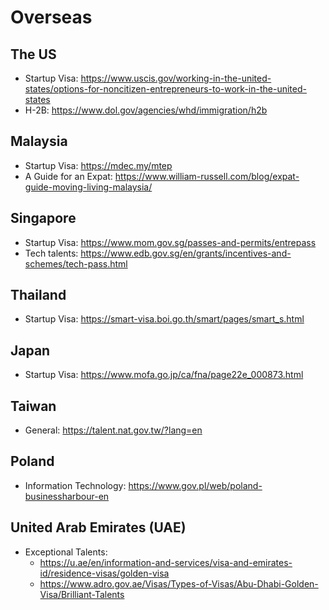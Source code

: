 # Overseas

## The US

- Startup Visa: https://www.uscis.gov/working-in-the-united-states/options-for-noncitizen-entrepreneurs-to-work-in-the-united-states
- H-2B: https://www.dol.gov/agencies/whd/immigration/h2b

## Malaysia

- Startup Visa: https://mdec.my/mtep
- A Guide for an Expat: https://www.william-russell.com/blog/expat-guide-moving-living-malaysia/

## Singapore

- Startup Visa: https://www.mom.gov.sg/passes-and-permits/entrepass
- Tech talents: https://www.edb.gov.sg/en/grants/incentives-and-schemes/tech-pass.html

## Thailand

- Startup Visa: https://smart-visa.boi.go.th/smart/pages/smart_s.html

## Japan

- Startup Visa: https://www.mofa.go.jp/ca/fna/page22e_000873.html

## Taiwan

- General: https://talent.nat.gov.tw/?lang=en

## Poland

- Information Technology: https://www.gov.pl/web/poland-businessharbour-en

## United Arab Emirates (UAE)

- Exceptional Talents:
  - https://u.ae/en/information-and-services/visa-and-emirates-id/residence-visas/golden-visa
  - https://www.adro.gov.ae/Visas/Types-of-Visas/Abu-Dhabi-Golden-Visa/Brilliant-Talents

